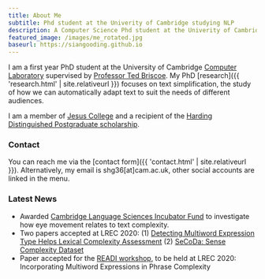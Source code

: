 ```yaml
---
title: About Me
subtitle: Phd student at the Univerity of Cambridge studying NLP
description: A Computer Science Phd student at the Univerity of Cambridge
featured_image: /images/me_rotated.jpg
baseurl: https://siangooding.github.io
---
```


I am a first year PhD student at the University of Cambridge <a href="https://www.cl.cam.ac.uk">Computer Laboratory</a> supervised by <a href="https://scholar.google.com/citations?hl=en&user=qNP6lAwAAAAJ">Professor Ted Briscoe</a>. My PhD [research]({{ 'research.html' | site.relativeurl }}) focuses on text simplification, the study of how we can automatically adapt text to suit the needs of different audiences. 

I am a member of <a href="https://www.jesus.cam.ac.uk"> Jesus College</a> and a recipient of the <a href ="https://www.caths.cam.ac.uk/harding">Harding Distinguished Postgraduate scholarship</a>. 


### Contact 

You can reach me via the [contact form]({{ 'contact.html' | site.relativeurl }}). Alternatively, my email is shg36[at]cam.ac.uk, other social accounts are linked in the menu. 


### Latest News 
+ Awarded <a href="https://twitter.com/SianGooding/status/1232797416635719680">Cambridge Language Sciences Incubator Fund</a> to investigate how eye movement relates to text complexity.
+ Two papers accepted at LREC 2020: (1) <a href="http://www.lrec-conf.org/proceedings/lrec2020/pdf/2020.lrec-1.545.pdf">Detecting Multiword Expression Type Helps Lexical Complexity Assessment</a> (2) <a href="http://www.lrec-conf.org/proceedings/lrec2020/pdf/2020.lrec-1.730.pdf">SeCoDa: Sense Complexity Dataset</a>
+ Paper accepted for the <a href="https://readi-lrec2020.wixsite.com/readi-lrec2020">READI workshop</a>, to be held at LREC 2020: Incorporating Multiword Expressions in Phrase Complexity




